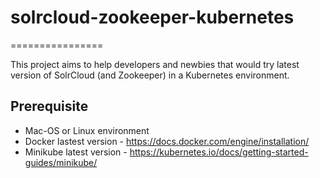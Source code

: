# solrcloud-zookeeper-kubernetes
================

This project aims to help developers and newbies that would try latest version of SolrCloud (and Zookeeper) in a Kubernetes environment.

## Prerequisite

 * Mac-OS or Linux environment
 * Docker lastest version - https://docs.docker.com/engine/installation/
 * Minikube latest version - https://kubernetes.io/docs/getting-started-guides/minikube/

<!---
## Quick start

If you want try a lightweight configuration with 1 SolrCloud container and 1 Zookeeper container, just run:

    git clone https://github.com/freedev/solrcloud-zookeeper-kubernetes.git
    cd solrcloud-zookeeper-kubernetes
    ./start.sh
-->

